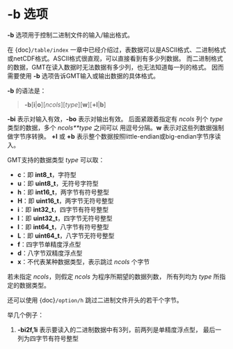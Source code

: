 # -b 选项

**-b** 选项用于控制二进制文件的输入/输出格式。

在 {doc}`/table/index` 一章中已经介绍过，表数据可以是ASCII格式、二进制格式
或netCDF格式。ASCII格式很直观，可以直接看到有多少列数据。
而二进制格式的数据，GMT在读入数据时无法数据有多少列，也无法知道每一列的格式。
因而需要使用 **-b** 选项告诉GMT输入或输出数据的具体格式。

**-b** 的语法是：

> **-b**\[**i**|**o**\]\[*ncols*\]\[*type*\]\[**w**\]\[**+l**|**b**\]

**-bi** 表示对输入有效，**-bo** 表示对输出有效。
后面紧跟着指定有 *ncols* 列个 *type* 类型的数据，多个 *ncols**type* 之间可以
用逗号分隔。**w** 表示对这些列数据强制做字节序转换。
**+l** 或 **+b** 表示整个数据按照little-endian或big-endian字节序读入。

GMT支持的数据类型 *type* 可以取：

- **c**：即 **int8_t**，字符型
- **u**：即 **uint8_t**，无符号字符型
- **h**：即 **int16_t**，两字节有符号整型
- **H**：即 **uint16_t**，两字节无符号整型
- **i**：即 **int32_t**，四字节有符号整型
- **I**：即 **uint32_t**，四字节无符号整型
- **l**：即 **int64_t**，八字节有符号整型
- **L**：即 **uint64_t**，八字节无符号整型
- **f**：四字节单精度浮点型
- **d**：八字节双精度浮点型
- **x**：不代表某种数据类型，表示跳过 *ncols* 个字节

若未指定 *ncols*，则假定 *ncols* 为程序所期望的数据列数，
所有列均为 *type* 所指定的数据类型。

还可以使用 {doc}`/option/h` 跳过二进制文件开头的若干个字节。

举几个例子：

1. **-bi2f,1i** 表示要读入的二进制数据中有3列，前两列是单精度浮点型，
   最后一列为四字节有符号整型
